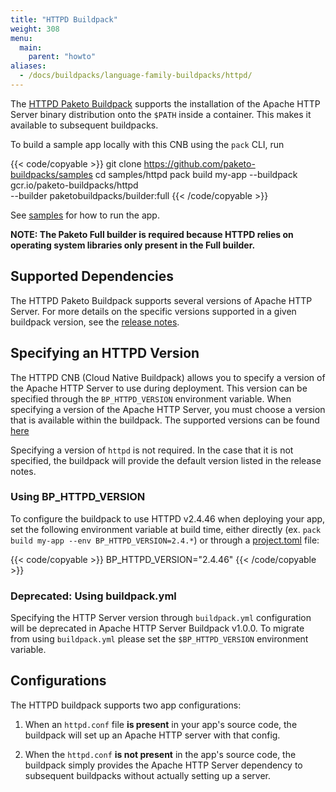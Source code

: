 ```yaml
---
title: "HTTPD Buildpack"
weight: 308
menu:
  main:
    parent: "howto"
aliases:
  - /docs/buildpacks/language-family-buildpacks/httpd/
---
```


The [HTTPD Paketo Buildpack](https://github.com/paketo-buildpacks/httpd)
supports the installation of the Apache HTTP Server binary distribution
onto the `$PATH` inside a container. This makes it available to subsequent
buildpacks.

To build a sample app locally with this CNB using the `pack` CLI, run

{{< code/copyable >}}
git clone https://github.com/paketo-buildpacks/samples
cd samples/httpd
pack build my-app --buildpack gcr.io/paketo-buildpacks/httpd \
  --builder paketobuildpacks/builder:full
{{< /code/copyable >}}

See [samples](https://github.com/paketo-buildpacks/samples/tree/main/httpd)
for how to run the app.

**NOTE: The Paketo Full builder is required because HTTPD relies on operating
system libraries only present in the Full builder.**

## Supported Dependencies

The HTTPD Paketo Buildpack supports several versions of Apache HTTP Server.
For more details on the specific versions supported in a given buildpack
version, see the [release
notes](https://github.com/paketo-buildpacks/httpd/releases).

## Specifying an HTTPD Version

The HTTPD CNB (Cloud Native Buildpack) allows you to specify a version of the
Apache HTTP Server to use during deployment. This version can be specified
through the `BP_HTTPD_VERSION` environment variable. When specifying a version
of the Apache HTTP Server, you must choose a version that is available within the
buildpack. The supported versions can be found [here](https://github.com/paketo-buildpacks/httpd/releases)

Specifying a version of `httpd` is not required. In the case that it is not
specified, the buildpack will provide the default version listed in the release
notes.

### Using BP_HTTPD_VERSION

To configure the buildpack to use HTTPD v2.4.46 when deploying your app, set the
following environment variable at build time, either directly (ex. `pack build
my-app --env BP_HTTPD_VERSION=2.4.*`) or through a
[project.toml](https://github.com/buildpacks/spec/blob/main/extensions/project-descriptor.md)
file:

{{< code/copyable >}}
BP_HTTPD_VERSION="2.4.46"
{{< /code/copyable >}}

### Deprecated: Using buildpack.yml

Specifying the HTTP Server version through `buildpack.yml` configuration will
be deprecated in Apache HTTP Server Buildpack v1.0.0. To migrate from using
`buildpack.yml` please set the `$BP_HTTPD_VERSION` environment variable.


## Configurations
The HTTPD buildpack supports two app configurations:

1. When an `httpd.conf` file **is present** in your app's source code, the
   buildpack will set up an Apache HTTP server with that config.

1. When the `httpd.conf` **is not present** in the app's source code, the
   buildpack simply provides the Apache HTTP Server dependency to subsequent
   buildpacks without actually setting up a server.
